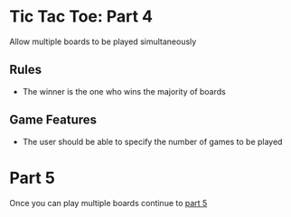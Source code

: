 # Tic Tac Toe: Part 4

Allow multiple boards to be played simultaneously

## Rules

* The winner is the one who wins the majority of boards

## Game Features

* The user should be able to specify the number of games to be played

# Part 5

Once you can play multiple boards continue to [part 5](./part5.md)
